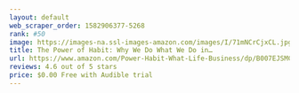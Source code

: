 ```yaml
---
layout: default 
﻿web_scraper_order: 1582906377-5268
rank: #50
image: https://images-na.ssl-images-amazon.com/images/I/71mNCrCjxCL.jpg
title: The Power of Habit: Why We Do What We Do in…
url: https://www.amazon.com/Power-Habit-What-Life-Business/dp/B007EJSMC8/ref=zg_mw_audible_50?_encoding=UTF8&psc=1&refRID=VQVVVPNRQFD2M3VKYXDG
reviews: 4.6 out of 5 stars
price: $0.00 Free with Audible trial
---
```

